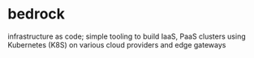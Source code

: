 # bedrock

infrastructure as code;  simple tooling to build IaaS, PaaS clusters using Kubernetes (K8S) on various cloud providers and edge gateways